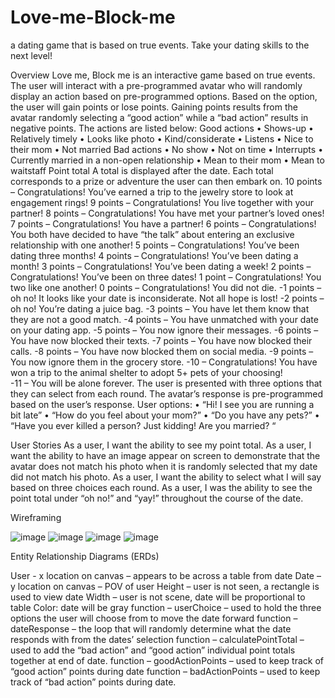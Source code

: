 # Love-me-Block-me
a dating game that is based on true events. Take your dating skills to the next level!

Overview
Love me, Block me is an interactive game based on true events. The user will interact with a pre-programmed avatar who will randomly display an action based on pre-programmed options. Based on the option, the user will gain points or lose points. Gaining points results from the avatar randomly selecting a “good action” while a “bad action” results in negative points. The actions are listed below: 
Good actions
•	Shows-up
•	Relatively timely
•	Looks like photo
•	Kind/considerate
•	Listens
•	Nice to their mom
•	Not married
Bad actions
•	No show
•	Not on time
•	Interrupts
•	Currently married in a non-open relationship
•	Mean to their mom
•	Mean to waitstaff
Point total
A total is displayed after the date. Each total corresponds to a prize or adventure the user can then embark on. 
10 points – Congratulations! You’ve earned a trip to the jewelry store to look at engagement rings!
9 points – Congratulations! You live together with your partner!
8 points – Congratulations! You have met your partner’s loved ones!
7 points – Congratulations! You have a partner!
6 points – Congratulations! You both have decided to have “the talk” about entering an exclusive                     relationship with one another!
5 points – Congratulations! You’ve been dating three months!
4 points – Congratulations! You’ve been dating a month!
3 points – Congratulations! You’ve been dating a week!
2 points – Congratulations! You’ve been on three dates!
1 point – Congratulations! You two like one another!
0 points – Congratulations! You did not die. 
-1 points – oh no! It looks like your date is inconsiderate. Not all hope is lost!
-2 points – oh no! You’re dating a juice bag. 
-3 points – You have let them know that they are not a good match. 
-4 points – You have unmatched with your date on your dating app. 
-5 points – You now ignore their messages. 
-6 points – You have now blocked their texts. 
-7 points – You have now blocked their calls. 
-8 points – You have now blocked them on social media. 
-9 points – You now ignore them in the grocery store. 
-10 – Congratulations! You have won a trip to the animal shelter to adopt 5+ pets of your choosing!  
-11 – You will be alone forever. 
The user is presented with three options that they can select from each round. The avatar’s response is pre-programmed based on the user’s response. 
User options: 
•	“Hi! I see you are running a bit late”
•	“How do you feel about your mom?”
•	“Do you have any pets?”
•	“Have you ever killed a person? Just kidding! Are you married? “

User Stories
As a user, I want the ability to see my point total. 
As a user, I want the ability to have an image appear on screen to demonstrate that the avatar does not match his photo when it is randomly selected that my date did not match his photo. 
As a user, I want the ability to select what I will say based on three choices each round. 
As a user, I was the ability to see the point total under “oh no!” and “yay!” throughout the course of the date. 


Wireframing

 ![image](https://user-images.githubusercontent.com/112077395/191033894-604a899d-7f0a-4ac9-a7c5-b48c7d6aceb7.png)
 ![image](https://user-images.githubusercontent.com/112077395/191033943-9a323c05-e6e8-4947-a3cc-7ea109d70091.png)
 ![image](https://user-images.githubusercontent.com/112077395/191033966-bc87d97f-6065-426c-a79a-2c0845c44126.png)
 ![image](https://user-images.githubusercontent.com/112077395/191033987-fc02e275-5405-4947-b897-935916399e6c.png)


Entity Relationship Diagrams (ERDs)

User - x location on canvas – appears to be across a table from date
Date – y location on canvas – POV of user
Height – user is not seen, a rectangle is used to view date
Width – user is not scene, date will be proportional to table
Color: date will be gray
function – userChoice – used to hold the three options the user will choose from to move the date forward
function – dateResponse – the loop that will randomly determine what the date responds with from the dates’ selection
function – calculatePointTotal – used to add the “bad action” and “good action” individual point totals together at end of date. 
function – goodActionPoints – used to keep track of “good action” points during date
function – badActionPoints – used to keep track of “bad action” points during date.


